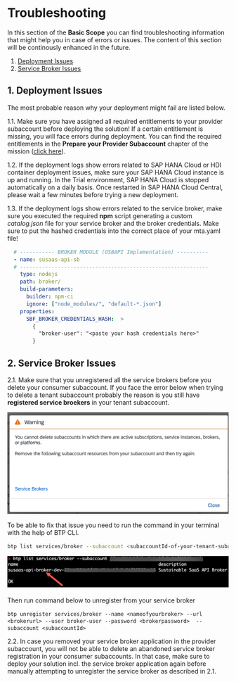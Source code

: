 # Troubleshooting

In this section of the **Basic Scope** you can find troubleshooting information that might help you in case of errors or issues. The content of this section will be continously enhanced in the future. 

1. [Deployment Issues](#1-Deployment-Issues)
2. [Service Broker Issues](#2-Service-Broker-Issues)

## 1. Deployment Issues

The most probable reason why your deployment might fail are listed below.

1.1. Make sure you have assigned all required entitlements to your provider subaccount before deploying the solution! If a certain entitlement is missing, you will face errors during deployment. You can find the required entitlements in the **Prepare your Provider Subaccount** chapter of the mission ([click here](../2-prepare-provider-subaccount/README.MD)).

1.2. If the deployment logs show errors related to SAP HANA Cloud or HDI container deployment issues, make sure your SAP HANA Cloud instance is up and running. In the Trial environment, SAP HANA Cloud is stopped automatically on a daily basis. Once restarted in SAP HANA Cloud Central, please wait a few minutes before trying a new deployment.  

1.3. If the deployment logs show errors related to the service broker, make sure you executed the required **npm** script generating a custom *catalog.json* file for your service broker and the broker credentials. Make sure to put the hashed credentials into the correct place of your mta.yaml file! 

```yaml
  # ----------- BROKER MODULE (OSBAPI Implementation) ----------
  - name: susaas-api-sb
  # ------------------------------------------------------------
    type: nodejs
    path: broker/
    build-parameters:
      builder: npm-ci
      ignore: ["node_modules/", "default-*.json"]
    properties:
      SBF_BROKER_CREDENTIALS_HASH:  >
        {
          "broker-user": "<paste your hash credentials here>"
        }
```

## 2. Service Broker Issues

2.1. Make sure that you unregistered all the service brokers before you delete your consumer subaccount. If you face the error below when trying to delete a tenant subaccount probably the reason is you still have **registered service broekers** in your tenant subaccount. 

[<img src="./images/subaccount-delete-error.png" width="600"/>](./images/subaccount-delete-error.png)

To be able to fix that issue you need to run the command in your terminal with the help of BTP CLI.

```sh
btp list services/broker --subaccount <subaccountId-of-your-tenant-subaccount>
```

[<img src="./images/list-broker.png" width="600"/>](./images/list-broker.png)

Then run command below to unregister from your service broker
```
btp unregister services/broker --name <nameofyourbroker> --url <brokerurl> --user broker-user --password <brokerpassword>  --subaccount <subaccountId>
```

2.2. In case you removed your service broker application in the provider subaccount, you will not be able to delete an abandoned service broker registration in your consumer subaccounts. In that case, make sure to deploy your solution incl. the service broker application again before manually attempting to unregister the service broker as described in 2.1.